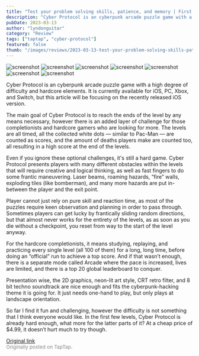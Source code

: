 ```yaml
---
title: "Test your problem solving skills, patience, and memory | First Impressions - Cyber Protocol"
description: "Cyber Protocol is an cyberpunk arcade puzzle game with a high degree of difficulty and hardcore elements. It is currently available for iOS, PC, Xbox, and Switch, but this article will be focusing on the recently released iOS version."
pubDate: 2023-03-13
author: "lyndonguitar"
category: "Review"
tags: ["taptap", "cyber-protocol"]
featured: false
thumb: "/images/reviews/2023-03-13-test-your-problem-solving-skills-patience-and-memory--first-impressions---cyber-protocol-0.avif"
---
```


<div class="gallery">
  <img src="/images/reviews/2023-03-13-test-your-problem-solving-skills-patience-and-memory--first-impressions---cyber-protocol-0.avif" alt="screenshot" />
  <img src="/images/reviews/2023-03-13-test-your-problem-solving-skills-patience-and-memory--first-impressions---cyber-protocol-1.avif" alt="screenshot" />
  <img src="/images/reviews/2023-03-13-test-your-problem-solving-skills-patience-and-memory--first-impressions---cyber-protocol-2.avif" alt="screenshot" />
  <img src="/images/reviews/2023-03-13-test-your-problem-solving-skills-patience-and-memory--first-impressions---cyber-protocol-3.avif" alt="screenshot" />
  <img src="/images/reviews/2023-03-13-test-your-problem-solving-skills-patience-and-memory--first-impressions---cyber-protocol-4.avif" alt="screenshot" />
  <img src="/images/reviews/2023-03-13-test-your-problem-solving-skills-patience-and-memory--first-impressions---cyber-protocol-5.avif" alt="screenshot" />
  <img src="/images/reviews/2023-03-13-test-your-problem-solving-skills-patience-and-memory--first-impressions---cyber-protocol-6.avif" alt="screenshot" />
</div>

Cyber Protocol is an cyberpunk arcade puzzle game with a high degree of difficulty and hardcore elements. It is currently available for iOS, PC, Xbox, and Switch, but this article will be focusing on the recently released iOS version.

The main goal of Cyber Protocol is to reach the ends of the level by any means necessary, however there is an added layer of challenge for those completionists and hardcore gamers who are looking for more. The levels are all timed, all the collected white dots — similar to Pac-Man — are counted as scores, and the amount of deaths players make are counted too, all resulting in a high score at the end of the levels.

Even if you ignore these optional challenges, it's still a hard game. Cyber Protocol presents players with many different obstacles within the levels that will require creative and logical thinking, as well as fast fingers to do some frantic maneuvering. Laser beams, roaming hazards, “fire” walls, exploding tiles (like bomberman), and many more hazards are put in-between the player and the exit point.

Player cannot just rely on pure skill and reaction time, as most of the puzzles require keen observation and planning in order to pass through. Sometimes players can get lucky by frantically sliding random directions, but that almost never works for the entirety of the levels, as as soon as you die without a checkpoint, you reset from way to the start of the level anyway.

For the hardcore completionists, it means studying, replaying, and practicing every single level (all 100 of them) for a long, long time, before doing an “official” run to achieve a top score. And if that wasn’t enough, there is a separate mode called Arcade where the pace is increased, lives are limited, and there is a top 20 global leaderboard to conquer.

Presentation wise, the 2D graphics, neon-lit art style, CRT retro filter, and 8 bit techno soundtrack are nice enough and fits the cyberpunk-hacking theme it is going for. It just needs one-hand to play, but only plays at landscape orientation.

So far I find it fun and challenging, however the difficulty is not something that I think everyone would like. In the first few levels, Cyber Protocol is already hard enough, what more for the latter parts of it? At a cheap price of $4.99, it doesn’t hurt much to try though.

[Original link](https://www.taptap.io/post/4788220)<br><span style="font-size: 0.95em; color: #888;">Originally posted on TapTap.</span>
